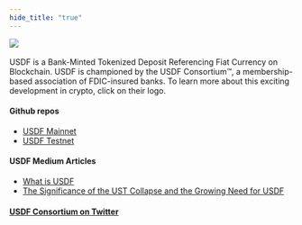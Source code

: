 ```yaml
---
hide_title: "true"
---
```


<a className="button button--lg"
            href="https://www.usdfconsortium.com/">
<img src="/provenance-docs/img/usdf_logo.webp"/>
</a>
<br />
<br />
USDF is a Bank-Minted Tokenized Deposit Referencing Fiat Currency on Blockchain. USDF is championed by the USDF Consortium™, a membership-based association of FDIC-insured banks. To learn more about this exciting development in crypto, click on their logo.

#### Github repos

- [USDF Mainnet](https://github.com/provenance-io/usdf-mainnet)
- [USDF Testnet](https://github.com/provenance-io/usdf-testnet)

#### USDF Medium Articles

- [What is USDF](https://medium.com/provenanceblockchain/what-is-usdf-cf08a4629c27)
- [The Significance of the UST Collapse and the Growing Need for USDF](https://medium.com/provenanceblockchain/the-significance-of-the-ust-collapse-and-the-growing-need-for-usdf-d406962aad8c)

#### [USDF Consortium on Twitter](https://mobile.twitter.com/usdfconsortium)
